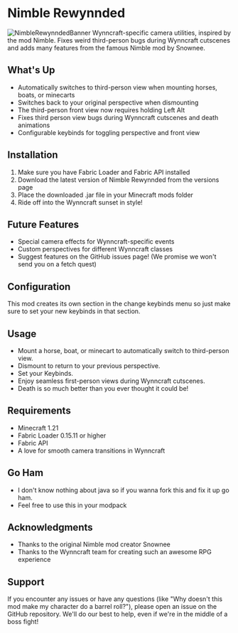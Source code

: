 # Nimble Rewynnded
![NimbleRewynndedBanner](https://placeholderimage.com/nimblerewynnded-banner)
Wynncraft-specific camera utilities, inspired by the mod Nimble. Fixes weird third-person bugs during Wynncraft cutscenes and adds many features from the famous Nimble mod by Snownee.


## What's Up
- Automatically switches to third-person view when mounting horses, boats, or minecarts
- Switches back to your original perspective when dismounting
- The third-person front view now requires holding Left Alt
- Fixes third person view bugs during Wynncraft cutscenes and death animations
- Configurable keybinds for toggling perspective and front view

## Installation
1. Make sure you have Fabric Loader and Fabric API installed
2. Download the latest version of Nimble Rewynnded from the versions page
3. Place the downloaded .jar file in your Minecraft mods folder
4. Ride off into the Wynncraft sunset in style!

## Future Features
- Special camera effects for Wynncraft-specific events
- Custom perspectives for different Wynncraft classes
- Suggest features on the GitHub issues page! (We promise we won't send you on a fetch quest)

## Configuration
This mod creates its own section in the change keybinds menu so just make sure to set your new keybinds in that section.


## Usage
- Mount a horse, boat, or minecart to automatically switch to third-person view.
- Dismount to return to your previous perspective.
- Set your Keybinds.
- Enjoy seamless first-person views during Wynncraft cutscenes.
- Death is so much better than you ever thought it could be!

## Requirements
- Minecraft 1.21
- Fabric Loader 0.15.11 or higher
- Fabric API
- A love for smooth camera transitions in Wynncraft

## Go Ham
- I don't know nothing about java so if you wanna fork this and fix it up go ham.
- Feel free to use this in your modpack
  
## Acknowledgments
- Thanks to the original Nimble mod creator Snownee
- Thanks to the Wynncraft team for creating such an awesome RPG experience

## Support
If you encounter any issues or have any questions (like "Why doesn't this mod make my character do a barrel roll?"), please open an issue on the GitHub repository. We'll do our best to help, even if we're in the middle of a boss fight!
